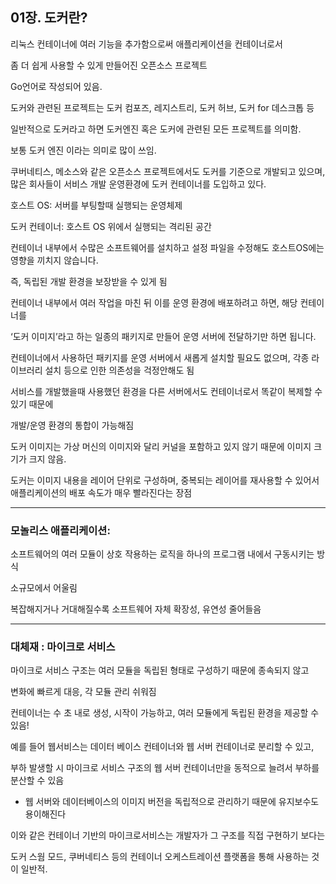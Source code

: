 <h2 id="01장-도커란">01장. 도커란?</h2>
<p>리눅스 컨테이너에 여러 기능을 추가함으로써 애플리케이션을 컨테이너로서 </p>
<p>좀 더 쉽게 사용할 수 있게 만들어진 오픈소스 프로젝트</p>
<p>Go언어로 작성되어 있음.</p>
<p>도커와 관련된 프로젝트는 도커 컴포즈, 레지스트리, 도커 허브, 도커 for 데스크톱 등 </p>
<p>일반적으로 도커라고 하면 도커엔진  혹은 도커에 관련된 모든 프로젝트를 의미함.</p>
<p>보통 도커 엔진 이라는 의미로 많이 쓰임.</p>
<p>쿠버네티스, 메소스와 같은 오픈소스 프로젝트에서도 도커를 기준으로 개발되고 있으며, 많은 회사들이 서비스 개발 운영환경에 도커 컨테이너를 도입하고 있다.</p>
<p>호스트 OS: 서버를 부팅할때 실행되는 운영체제</p>
<p>도커 컨테이너: 호스트 OS 위에서 실행되는 격리된 공간</p>
<p>컨테이너 내부에서 수많은 소프트웨어를 설치하고 설정 파일을 수정해도 호스트OS에는 영향을 끼치지 않습니다.</p>
<p>즉, 독립된 개발 환경을 보장받을  수 있게 됨</p>
<p>컨테이너 내부에서 여러 작업을 마친 뒤 이를 운영 환경에 배포하려고 하면, 해당 컨테이너를 </p>
<p>‘도커 이미지’라고 하는 일종의 패키지로 만들어 운영 서버에 전달하기만 하면 됩니다.</p>
<p>컨테이너에서 사용하던 패키지를 운영 서버에서 새롭게 설치할 필요도 없으며, 각종 라이브러리 설치 등으로 인한 의존성을 걱정안해도 됨</p>
<p>서비스를 개발했을때 사용했던 환경을 다른 서버에서도 컨테이너로서 똑같이 복제할 수 있기 때문에</p>
<p>개발/운영 환경의 통합이 가능해짐</p>
<p>도커 이미지는 가상 머신의 이미지와 달리 커널을 포함하고 있지 않기 때문에 이미지 크기가 크지 않음.</p>
<p>도커는 이미지 내용을 레이어 단위로 구성하며, 중복되는 레이어를 재사용할 수 있어서 애플리케이션의 배포 속도가 매우 빨라진다는 장점</p>
<hr />
<h3 id="모놀리스-애플리케이션">모놀리스 애플리케이션:</h3>
<p>소프트웨어의 여러 모듈이 상호 작용하는 로직을 하나의 프로그램 내에서 구동시키는 방식</p>
<p>소규모에서 어울림</p>
<p>복잡해지거나 거대해질수록 소프트웨어 자체 확장성, 유연성 줄어들음</p>
<hr />
<h3 id="대체재--마이크로-서비스">대체재 : 마이크로 서비스</h3>
<p>마이크로 서비스 구조는 여러 모듈을 독립된 형태로 구성하기 때문에 종속되지 않고</p>
<p>변화에 빠르게 대응, 각 모듈 관리 쉬워짐</p>
<p>컨테이너는 수 초 내로 생성, 시작이 가능하고, 여러 모듈에게 독립된 환경을 제공할 수 있음!</p>
<p>예를 들어 웹서비스는 데이터 베이스 컨테이너와 웹 서버 컨테이너로 분리할 수 있고,</p>
<p>부하 발생할 시 마이크로 서비스 구조의 웹 서버 컨테이너만을 동적으로 늘려서 부하를 분산할 수 있음</p>
<ul>
<li>웹 서버와 데이터베이스의 이미지 버전을 독립적으로 관리하기 때문에 유지보수도 용이해진다</li>
</ul>
<p>이와 같은 컨테이너 기반의 마이크로서비스는 개발자가 그 구조를 직접 구현하기 보다는 </p>
<p>도커 스웜 모드, 쿠버네티스 등의 컨테이너 오케스트레이션 플랫폼을 통해 사용하는 것이 일반적.</p>